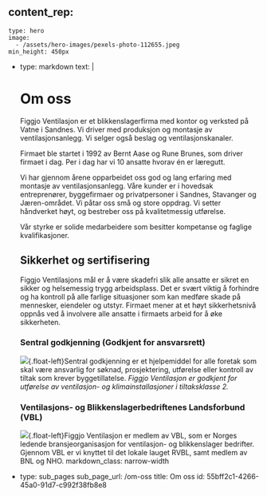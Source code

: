content_rep:
  - 
    type: hero
    image:
      - /assets/hero-images/pexels-photo-112655.jpeg
    min_height: 450px
  - 
    type: markdown
    text: |
      # Om oss
      Figgjo Ventilasjon er et blikkenslagerfirma med kontor og verksted på Vatne i Sandnes. Vi driver med produksjon og montasje av ventilasjonsanlegg. Vi selger også beslag og ventilasjonskanaler.
      
      Firmaet ble startet i 1992 av Bernt Aase og Rune Brunes, som driver firmaet i dag. Per i dag har vi 10 ansatte hvorav én er læregutt.
      
      Vi har gjennom årene opparbeidet oss god og lang erfaring med montasje av ventilasjonsanlegg. Våre kunder er i hovedsak entreprenører, byggefirmaer og privatpersoner i Sandnes, Stavanger og Jæren-området. Vi påtar oss små og store oppdrag. Vi setter håndverket høyt, og bestreber oss på kvalitetmessig utførelse.
      
      Vår styrke er solide medarbeidere som besitter kompetanse og faglige kvalifikasjoner.
      
      ## Sikkerhet og sertifisering
      Figgjo Ventilasjons mål er å være skadefri slik alle ansatte er sikret en sikker og helsemessig trygg arbeidsplass. Det er svært viktig å forhindre og ha kontroll på alle farlige situasjoner som kan medføre skade på mennesker, eiendeler og utstyr. Firmaet mener at et høyt sikkerhetsnivå oppnås ved å involvere alle ansatte i firmaets arbeid for å øke sikkerheten.
      
      ### Sentral godkjenning (Godkjent for ansvarsrett)
      ![](/assets/ansvarsrett_png-1476097425.png){.float-left}Sentral godkjenning er et hjelpemiddel for alle foretak som skal være ansvarlig for søknad, prosjektering, utførelse eller kontroll av tiltak som krever byggetillatelse. _Figgjo Ventilasjon er godkjent for utførelse av ventilasjon- og klimainstallasjoner i tiltaksklasse 2._
      
      ### Ventilasjons- og Blikkenslagerbedriftenes Landsforbund (VBL)
      ![](/assets/vbl_png-1476097429.png){.float-left}Figgjo Ventilasjon er medlem av VBL, som er Norges ledende bransjeorganisasjon for ventilasjon- og blikkenslager bedrifter. Gjennom VBL er vi knyttet til det lokale lauget RVBL, samt medlem av BNL og NHO.
    markdown_class: narrow-width
  - 
    type: sub_pages
    sub_page_url: /om-oss
title: Om oss
id: 55bff2c1-4266-45a0-91d7-c992f38fb8e8
